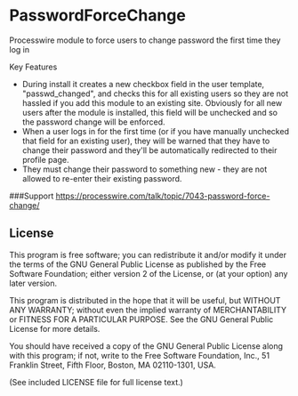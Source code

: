 PasswordForceChange
===================

Processwire module to force users to change password the first time they log in

Key Features

* During install it creates a new checkbox field in the user template, "passwd_changed", and checks this for all existing users so they are not hassled if you add this module to an existing site. Obviously for all new users after the module is installed, this field will be unchecked and so the password change will be enforced.
* When a user logs in for the first time (or if you have manually unchecked that field for an existing user), they will be warned that they have to change their password and they'll be automatically redirected to their profile page.
* They must change their password to something new - they are not allowed to re-enter their existing password.

###Support
https://processwire.com/talk/topic/7043-password-force-change/

## License

This program is free software; you can redistribute it and/or
modify it under the terms of the GNU General Public License
as published by the Free Software Foundation; either version 2
of the License, or (at your option) any later version.

This program is distributed in the hope that it will be useful,
but WITHOUT ANY WARRANTY; without even the implied warranty of
MERCHANTABILITY or FITNESS FOR A PARTICULAR PURPOSE.  See the
GNU General Public License for more details.

You should have received a copy of the GNU General Public License
along with this program; if not, write to the Free Software
Foundation, Inc., 51 Franklin Street, Fifth Floor, Boston, MA  02110-1301, USA.

(See included LICENSE file for full license text.)